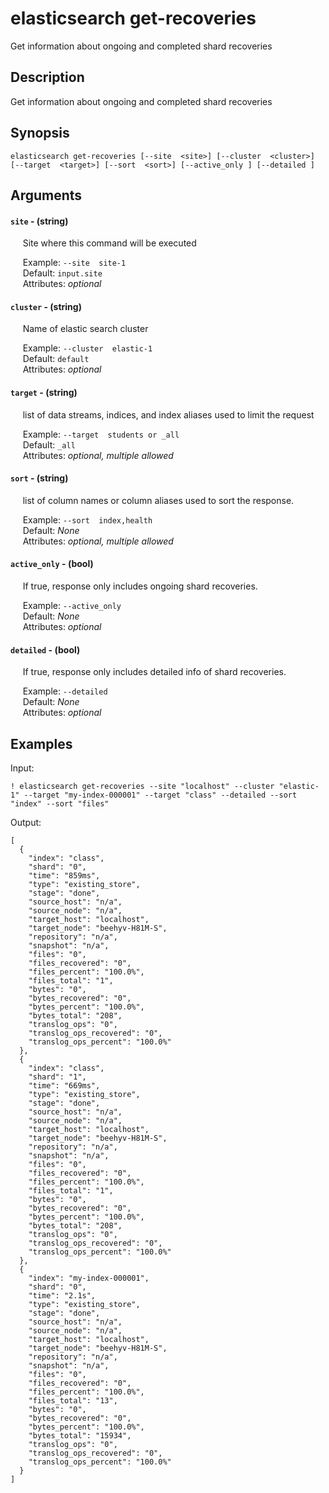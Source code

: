 # elasticsearch get-recoveries

Get information about ongoing and completed shard recoveries

## Description

Get information about ongoing and completed shard recoveries

## Synopsis

`elasticsearch get-recoveries [--site  <site>] [--cluster  <cluster>] [--target  <target>] [--sort  <sort>] [--active_only ] [--detailed ]`

## Arguments


#### `site` - (string)

&nbsp;&nbsp;&nbsp;&nbsp; Site where this command will be executed  

&nbsp;&nbsp;&nbsp;&nbsp; Example: `--site  site-1`  
&nbsp;&nbsp;&nbsp;&nbsp; Default: `input.site`  
&nbsp;&nbsp;&nbsp;&nbsp; Attributes: _optional_  


#### `cluster` - (string)

&nbsp;&nbsp;&nbsp;&nbsp; Name of elastic search cluster  

&nbsp;&nbsp;&nbsp;&nbsp; Example: `--cluster  elastic-1`  
&nbsp;&nbsp;&nbsp;&nbsp; Default: `default`  
&nbsp;&nbsp;&nbsp;&nbsp; Attributes: _optional_  


#### `target` - (string)

&nbsp;&nbsp;&nbsp;&nbsp; list of data streams, indices, and index aliases used to limit the request  

&nbsp;&nbsp;&nbsp;&nbsp; Example: `--target  students or _all`  
&nbsp;&nbsp;&nbsp;&nbsp; Default: `_all`  
&nbsp;&nbsp;&nbsp;&nbsp; Attributes: _optional, multiple allowed_  


#### `sort` - (string)

&nbsp;&nbsp;&nbsp;&nbsp; list of column names or column aliases used to sort the response.  

&nbsp;&nbsp;&nbsp;&nbsp; Example: `--sort  index,health`  
&nbsp;&nbsp;&nbsp;&nbsp; Default: _None_  
&nbsp;&nbsp;&nbsp;&nbsp; Attributes: _optional, multiple allowed_  


#### `active_only` - (bool)

&nbsp;&nbsp;&nbsp;&nbsp; If true, response only includes ongoing shard recoveries.  

&nbsp;&nbsp;&nbsp;&nbsp; Example: `--active_only  `  
&nbsp;&nbsp;&nbsp;&nbsp; Default: _None_  
&nbsp;&nbsp;&nbsp;&nbsp; Attributes: _optional_  


#### `detailed` - (bool)

&nbsp;&nbsp;&nbsp;&nbsp; If true, response only includes detailed info of shard recoveries.  

&nbsp;&nbsp;&nbsp;&nbsp; Example: `--detailed  `  
&nbsp;&nbsp;&nbsp;&nbsp; Default: _None_  
&nbsp;&nbsp;&nbsp;&nbsp; Attributes: _optional_  



## Examples

Input: 
```
! elasticsearch get-recoveries --site "localhost" --cluster "elastic-1" --target "my-index-000001" --target "class" --detailed --sort "index" --sort "files"
```
Output: 
```
[
  {
    "index": "class",
    "shard": "0",
    "time": "859ms",
    "type": "existing_store",
    "stage": "done",
    "source_host": "n/a",
    "source_node": "n/a",
    "target_host": "localhost",
    "target_node": "beehyv-H81M-S",
    "repository": "n/a",
    "snapshot": "n/a",
    "files": "0",
    "files_recovered": "0",
    "files_percent": "100.0%",
    "files_total": "1",
    "bytes": "0",
    "bytes_recovered": "0",
    "bytes_percent": "100.0%",
    "bytes_total": "208",
    "translog_ops": "0",
    "translog_ops_recovered": "0",
    "translog_ops_percent": "100.0%"
  },
  {
    "index": "class",
    "shard": "1",
    "time": "669ms",
    "type": "existing_store",
    "stage": "done",
    "source_host": "n/a",
    "source_node": "n/a",
    "target_host": "localhost",
    "target_node": "beehyv-H81M-S",
    "repository": "n/a",
    "snapshot": "n/a",
    "files": "0",
    "files_recovered": "0",
    "files_percent": "100.0%",
    "files_total": "1",
    "bytes": "0",
    "bytes_recovered": "0",
    "bytes_percent": "100.0%",
    "bytes_total": "208",
    "translog_ops": "0",
    "translog_ops_recovered": "0",
    "translog_ops_percent": "100.0%"
  },
  {
    "index": "my-index-000001",
    "shard": "0",
    "time": "2.1s",
    "type": "existing_store",
    "stage": "done",
    "source_host": "n/a",
    "source_node": "n/a",
    "target_host": "localhost",
    "target_node": "beehyv-H81M-S",
    "repository": "n/a",
    "snapshot": "n/a",
    "files": "0",
    "files_recovered": "0",
    "files_percent": "100.0%",
    "files_total": "13",
    "bytes": "0",
    "bytes_recovered": "0",
    "bytes_percent": "100.0%",
    "bytes_total": "15934",
    "translog_ops": "0",
    "translog_ops_recovered": "0",
    "translog_ops_percent": "100.0%"
  }
]

```
